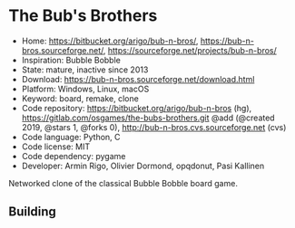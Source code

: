 # The Bub's Brothers

- Home: https://bitbucket.org/arigo/bub-n-bros/, https://bub-n-bros.sourceforge.net/, https://sourceforge.net/projects/bub-n-bros/
- Inspiration: Bubble Bobble
- State: mature, inactive since 2013
- Download: https://bub-n-bros.sourceforge.net/download.html
- Platform: Windows, Linux, macOS
- Keyword: board, remake, clone
- Code repository: https://bitbucket.org/arigo/bub-n-bros (hg), https://gitlab.com/osgames/the-bubs-brothers.git @add (@created 2019, @stars 1, @forks 0), http://bub-n-bros.cvs.sourceforge.net (cvs)
- Code language: Python, C
- Code license: MIT
- Code dependency: pygame
- Developer: Armin Rigo, Olivier Dormond, opqdonut, Pasi Kallinen

Networked clone of the classical Bubble Bobble board game.

## Building
